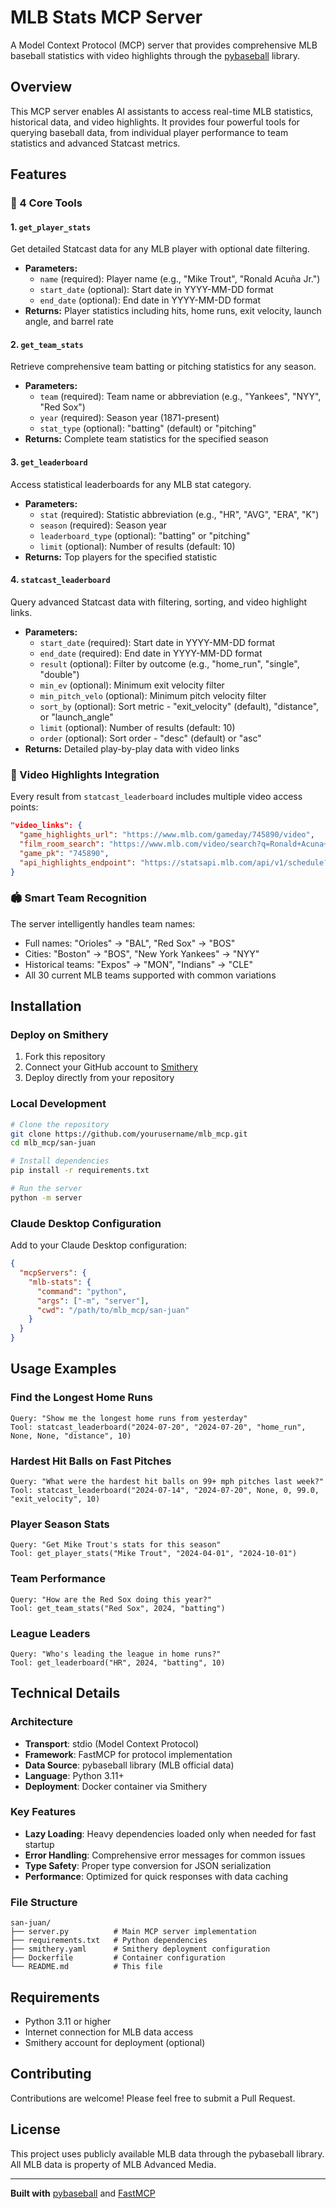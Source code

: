 # MLB Stats MCP Server

A Model Context Protocol (MCP) server that provides comprehensive MLB baseball statistics with video highlights through the [pybaseball](https://github.com/jldbc/pybaseball) library.

## Overview

This MCP server enables AI assistants to access real-time MLB statistics, historical data, and video highlights. It provides four powerful tools for querying baseball data, from individual player performance to team statistics and advanced Statcast metrics.

## Features

### 🎯 4 Core Tools

#### 1. `get_player_stats`
Get detailed Statcast data for any MLB player with optional date filtering.
- **Parameters:**
  - `name` (required): Player name (e.g., "Mike Trout", "Ronald Acuña Jr.")
  - `start_date` (optional): Start date in YYYY-MM-DD format
  - `end_date` (optional): End date in YYYY-MM-DD format
- **Returns:** Player statistics including hits, home runs, exit velocity, launch angle, and barrel rate

#### 2. `get_team_stats`
Retrieve comprehensive team batting or pitching statistics for any season.
- **Parameters:**
  - `team` (required): Team name or abbreviation (e.g., "Yankees", "NYY", "Red Sox")
  - `year` (required): Season year (1871-present)
  - `stat_type` (optional): "batting" (default) or "pitching"
- **Returns:** Complete team statistics for the specified season

#### 3. `get_leaderboard`
Access statistical leaderboards for any MLB stat category.
- **Parameters:**
  - `stat` (required): Statistic abbreviation (e.g., "HR", "AVG", "ERA", "K")
  - `season` (required): Season year
  - `leaderboard_type` (optional): "batting" or "pitching"
  - `limit` (optional): Number of results (default: 10)
- **Returns:** Top players for the specified statistic

#### 4. `statcast_leaderboard`
Query advanced Statcast data with filtering, sorting, and video highlight links.
- **Parameters:**
  - `start_date` (required): Start date in YYYY-MM-DD format
  - `end_date` (required): End date in YYYY-MM-DD format
  - `result` (optional): Filter by outcome (e.g., "home_run", "single", "double")
  - `min_ev` (optional): Minimum exit velocity filter
  - `min_pitch_velo` (optional): Minimum pitch velocity filter
  - `sort_by` (optional): Sort metric - "exit_velocity" (default), "distance", or "launch_angle"
  - `limit` (optional): Number of results (default: 10)
  - `order` (optional): Sort order - "desc" (default) or "asc"
- **Returns:** Detailed play-by-play data with video links

### 🎥 Video Highlights Integration

Every result from `statcast_leaderboard` includes multiple video access points:

```json
"video_links": {
  "game_highlights_url": "https://www.mlb.com/gameday/745890/video",
  "film_room_search": "https://www.mlb.com/video/search?q=Ronald+Acuna+Jr.+2024-07-20",
  "game_pk": "745890",
  "api_highlights_endpoint": "https://statsapi.mlb.com/api/v1/schedule?gamePk=745890&hydrate=game(content(highlights(highlights)))"
}
```

### 🏟️ Smart Team Recognition

The server intelligently handles team names:
- Full names: "Orioles" → "BAL", "Red Sox" → "BOS"
- Cities: "Boston" → "BOS", "New York Yankees" → "NYY"
- Historical teams: "Expos" → "MON", "Indians" → "CLE"
- All 30 current MLB teams supported with common variations

## Installation

### Deploy on Smithery

1. Fork this repository
2. Connect your GitHub account to [Smithery](https://smithery.ai)
3. Deploy directly from your repository

### Local Development

```bash
# Clone the repository
git clone https://github.com/yourusername/mlb_mcp.git
cd mlb_mcp/san-juan

# Install dependencies
pip install -r requirements.txt

# Run the server
python -m server
```

### Claude Desktop Configuration

Add to your Claude Desktop configuration:

```json
{
  "mcpServers": {
    "mlb-stats": {
      "command": "python",
      "args": ["-m", "server"],
      "cwd": "/path/to/mlb_mcp/san-juan"
    }
  }
}
```

## Usage Examples

### Find the Longest Home Runs
```
Query: "Show me the longest home runs from yesterday"
Tool: statcast_leaderboard("2024-07-20", "2024-07-20", "home_run", None, None, "distance", 10)
```

### Hardest Hit Balls on Fast Pitches
```
Query: "What were the hardest hit balls on 99+ mph pitches last week?"
Tool: statcast_leaderboard("2024-07-14", "2024-07-20", None, 0, 99.0, "exit_velocity", 10)
```

### Player Season Stats
```
Query: "Get Mike Trout's stats for this season"
Tool: get_player_stats("Mike Trout", "2024-04-01", "2024-10-01")
```

### Team Performance
```
Query: "How are the Red Sox doing this year?"
Tool: get_team_stats("Red Sox", 2024, "batting")
```

### League Leaders
```
Query: "Who's leading the league in home runs?"
Tool: get_leaderboard("HR", 2024, "batting", 10)
```

## Technical Details

### Architecture
- **Transport**: stdio (Model Context Protocol)
- **Framework**: FastMCP for protocol implementation
- **Data Source**: pybaseball library (MLB official data)
- **Language**: Python 3.11+
- **Deployment**: Docker container via Smithery

### Key Features
- **Lazy Loading**: Heavy dependencies loaded only when needed for fast startup
- **Error Handling**: Comprehensive error messages for common issues
- **Type Safety**: Proper type conversion for JSON serialization
- **Performance**: Optimized for quick responses with data caching

### File Structure
```
san-juan/
├── server.py          # Main MCP server implementation
├── requirements.txt   # Python dependencies
├── smithery.yaml      # Smithery deployment configuration
├── Dockerfile         # Container configuration
└── README.md          # This file
```

## Requirements

- Python 3.11 or higher
- Internet connection for MLB data access
- Smithery account for deployment (optional)

## Contributing

Contributions are welcome! Please feel free to submit a Pull Request.

## License

This project uses publicly available MLB data through the pybaseball library. All MLB data is property of MLB Advanced Media.

---

**Built with** [pybaseball](https://github.com/jldbc/pybaseball) and [FastMCP](https://github.com/jlowin/fastmcp)
